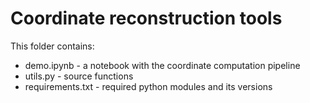 # Coordinate reconstruction tools

This folder contains:
* demo.ipynb - a notebook with the coordinate computation pipeline
* utils.py - source functions
* requirements.txt - required python modules and its versions
